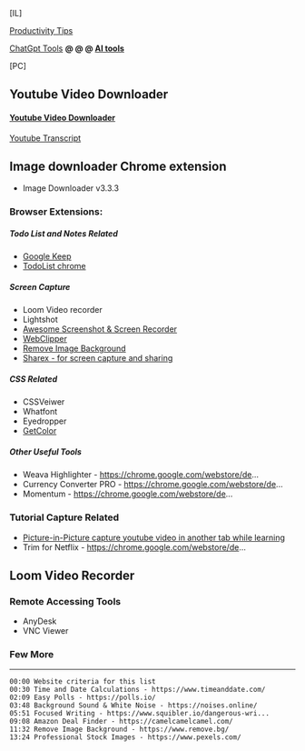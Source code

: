 [IL]

[Productivity Tips](https://github.com/atiq-shumon/Prod-tools-health-exer-meet-life-skills-medi-comm-inspi-leader-succ-yog-cele-nego-deba-mind-subcon/blob/main/README.md)

[ChatGpt Tools](https://github.com/atiq-shumon/Chat_gpt_prompt_engineering_ai_chatgpt/tree/main/ChatGpt_Tools)  **@ @ @ [AI tools](https://github.com/atiq-shumon/Chat_gpt_Bing_bard_prompt_engineering_ai_chatgpt_claude_cursor_ai/tree/main/%F0%9F%98%80%F0%9F%98%80ai_tools)**

[PC]

## Youtube Video Downloader

#### [Youtube Video Downloader](https://www.youtube.com/watch?v=eC18IgD3N0A&ab_channel=Shopify%2B%2B)

[Youtube Transcript](https://glasp.co/welcome/transcript)

## Image downloader Chrome extension
- Image Downloader v3.3.3

### Browser Extensions:

##### Todo List and Notes Related
- [Google Keep](https://chrome.google.com/webstore/detail/google-keep-chrome-extens/lpcaedmchfhocbbapmcbpinfpgnhiddi)
- [TodoList chrome](https://chrome.google.com/webstore/detail/todoist-for-chrome/jldhpllghnbhlbpcmnajkpdmadaolakh)

##### Screen Capture
- Loom Video recorder
- Lightshot
- [Awesome Screenshot & Screen Recorder](https://chrome.google.com/webstore/detail/awesome-screenshot-screen/nlipoenfbbikpbjkfpfillcgkoblgpmj?hl=en)
- [WebClipper](https://chrome.google.com/webstore/detail/notebook-web-clipper/cneaciknhhaahhdediboeafhdlbdoodg)
- [Remove Image Background](https://www.remove.bg/)
- [Sharex - for screen capture and sharing ](https://getsharex.com/)

##### CSS Related
- CSSVeiwer
- Whatfont
- Eyedropper
- [GetColor](https://chrome.google.com/webstore/de...)

##### Other Useful Tools
- Weava Highlighter - https://chrome.google.com/webstore/de...
- Currency Converter PRO - https://chrome.google.com/webstore/de...
- Momentum - https://chrome.google.com/webstore/de...

### Tutorial Capture Related
- [Picture-in-Picture capture youtube video in another tab while learning](https://chrome.google.com/webstore/detail/picture-in-picture-for-ch/ekoomohieogfomodjdjjfdammloodeih)
- Trim for Netflix - https://chrome.google.com/webstore/de...

## Loom Video Recorder

### Remote Accessing Tools
- AnyDesk
- VNC Viewer


### Few More
-------------------
```
00:00 Website criteria for this list
00:30 Time and Date Calculations - https://www.timeanddate.com/
02:09 Easy Polls - https://polls.io/
03:48 Background Sound & White Noise - https://noises.online/
05:51 Focused Writing - https://www.squibler.io/dangerous-wri...
09:08 Amazon Deal Finder - https://camelcamelcamel.com/
11:32 Remove Image Background - https://www.remove.bg/
13:24 Professional Stock Images - https://www.pexels.com/
```
